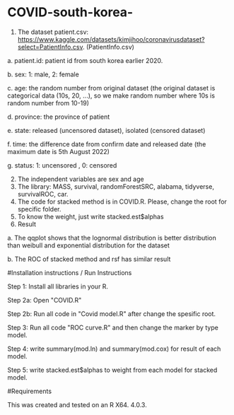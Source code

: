 # COVID-south-korea-

1. The dataset
patient.csv: https://www.kaggle.com/datasets/kimjihoo/coronavirusdataset?select=PatientInfo.csv. (PatientInfo.csv)

 a. patient.id: patient id from south korea earlier 2020.
 
 b. sex: 1: male, 2: female
 
 c. age: the random number from original dataset (the original dataset is categorical data (10s, 20, ...), so we make random number where 10s is random number from 10-19)
 
 d. province: the province of patient
 
 e. state: released (uncensored dataset), isolated (censored dataset)
 
 f. time: the difference date from confirm date and released date (the maximum date is 5th August 2022)
 
 g. status: 1: uncensored , 0: censored
 
2. The independent variables are sex and age
3. The library: MASS, survival, randomForestSRC, alabama, tidyverse, survivalROC, car.
4. The code for stacked method is in COVID.R. Please, change the root for specific folder.
5. To know the weight, just write stacked.est$alphas
6. Result 

a. The qqplot shows that the lognormal distribution is better distribution than weibull and exponential distribution for the dataset

b. The ROC of stacked method and rsf has similar result
 
#Installation instructions / Run Instructions

Step 1: Install all libraries in your R.

Step 2a: Open "COVID.R"

Step 2b: Run all code in "Covid model.R" after change the spesific root.

Step 3: Run all code "ROC curve.R" and then change the marker by type model.

Step 4: write summary(mod.ln) and summary(mod.cox) for result of each model.

Step 5: write stacked.est$alphas to weight from each model for stacked model.

#Requirements

This was created and tested on an R X64. 4.0.3.
